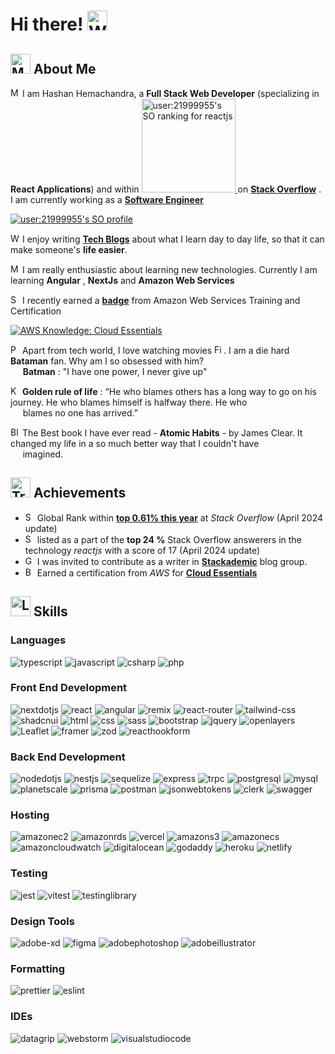 # Hi there! <img src="https://raw.githubusercontent.com/Tarikul-Islam-Anik/Animated-Fluent-Emojis/master/Emojis/Hand%20gestures/Waving%20Hand.png" alt="Waving Hand" width="32" height="32" />

## <img src="https://raw.githubusercontent.com/Tarikul-Islam-Anik/Animated-Fluent-Emojis/master/Emojis/People/Man%20Raising%20Hand.png" alt="Man Raising Hand" width="32" height="32" /> About Me

<img src="https://raw.githubusercontent.com/Tarikul-Islam-Anik/Animated-Fluent-Emojis/master/Emojis/People/Man%20Office%20Worker.png" alt="Man Office Worker" width="15" height="15" /> I am Hashan Hemachandra, a **Full Stack Web Developer** (specializing in **React Applications**) and within <a href="https://stackoverflow-readme-profile.vercel.app/tags-league/reactjs/users/21999955">
  <img src="https://stackoverflow-readme-profile.johannchopin.fr/tags-league-ranking/reactjs/21999955?theme=dark" alt="user:21999955's SO ranking for reactjs" width="150" >
</a> on [**Stack Overflow**](https://stackoverflow.com/users/21999955/hashan-hemachandra?tab=profile) . I am currently working as a [**Software Engineer**](https://www.linkedin.com/in/hashan-hemachandra/)

<a href="https://github.com/johannchopin/stackoverflow-readme-profile">
  <img src="https://stackoverflow-readme-profile.johannchopin.fr/profile-small/21999955?theme=dark" alt="user:21999955's SO profile">
</a>

<img src="https://raw.githubusercontent.com/Tarikul-Islam-Anik/Animated-Fluent-Emojis/master/Emojis/Hand%20gestures/Writing%20Hand.png" alt="Writing Hand" width="15" height="15" /> I enjoy writing [**Tech Blogs**](https://medium.com/@hemachandra.hashan) about what I learn day to day life, so that it can make someone's **life easier**.

<img src="https://raw.githubusercontent.com/Tarikul-Islam-Anik/Animated-Fluent-Emojis/master/Emojis/People/Man%20Technologist.png" alt="Man Technologist" width="15" height="15" /> I am really enthusiastic about learning new technologies. Currently I am learning **Angular** , **NextJs** and **Amazon Web Services**

<img src="https://raw.githubusercontent.com/Tarikul-Islam-Anik/Animated-Fluent-Emojis/master/Emojis/Activities/Sports%20Medal.png" alt="Sports Medal" width="15" height="15" /> I recently earned a [**badge**](https://www.credly.com/badges/9473d062-41c5-4566-ace6-05bc92d475f5/public_url) from Amazon Web Services Training and Certification

<!--START_SECTION:badges-->

[![AWS Knowledge: Cloud Essentials](https://images.credly.com/size/110x110/images/ec621e2a-c8f0-4459-806c-ae11829d372a/image.png)](http://www.credly.com/badges/9473d062-41c5-4566-ace6-05bc92d475f5 "AWS Knowledge: Cloud Essentials")
<!--END_SECTION:badges-->

<img src="https://raw.githubusercontent.com/Tarikul-Islam-Anik/Animated-Fluent-Emojis/master/Emojis/Food/Popcorn.png" alt="Popcorn" width="15" height="15" /> Apart from tech world, I love watching movies <img src="https://raw.githubusercontent.com/Tarikul-Islam-Anik/Animated-Fluent-Emojis/master/Emojis/Objects/Film%20Projector.png" alt="Film Projector" width="15" height="15" />. I am a die hard **Bataman** fan. Why am I so obsessed with him? </br>&nbsp;&nbsp;&nbsp;&nbsp;&nbsp;**Batman** : "I have one power, I never give up"

<img src="https://raw.githubusercontent.com/Tarikul-Islam-Anik/Animated-Fluent-Emojis/master/Emojis/Objects/Key.png" alt="Key" width="15" height="15" /> **Golden rule of life** : “He who blames others has a long way to go on his journey. He who blames himself is halfway there. He who</br>&nbsp;&nbsp;&nbsp;&nbsp;&nbsp;blames no one has arrived.”

<img src="https://raw.githubusercontent.com/Tarikul-Islam-Anik/Animated-Fluent-Emojis/master/Emojis/Objects/Blue%20Book.png" alt="Blue Book" width="15" height="15" /> The Best book I have ever read - **Atomic Habits** - by James Clear. It changed my life in a so much better way  that I couldn't have</br>&nbsp;&nbsp;&nbsp;&nbsp;&nbsp;imagined. 

## <img src="https://raw.githubusercontent.com/Tarikul-Islam-Anik/Animated-Fluent-Emojis/master/Emojis/Activities/Trophy.png" alt="Trophy" width="32" height="32" /> Achievements


-   <img src="https://raw.githubusercontent.com/Tarikul-Islam-Anik/Animated-Fluent-Emojis/master/Emojis/Activities/Sports%20Medal.png" alt="Sports Medal" width="15" height="15" /> Global Rank within [**top 0.61% this year**](https://stackexchange.com/leagues/1/year/stackoverflow/2024-01-01/21999955#21999955) at _Stack Overflow_ (April 2024 update)
-   <img src="https://raw.githubusercontent.com/Tarikul-Islam-Anik/Animated-Fluent-Emojis/master/Emojis/Objects/Scroll.png" alt="Scroll" width="15" height="15" /> listed as a part of the **top 24 %** Stack Overflow answerers in the technology _reactjs_ with a score of 17 (April 2024 update)
-   <img src="https://raw.githubusercontent.com/Tarikul-Islam-Anik/Animated-Fluent-Emojis/master/Emojis/Objects/Gem%20Stone.png" alt="Gem Stone" width="15" height="15" /> I was invited to contribute as a writer in [**Stackademic**]((https://blog.stackademic.com/)) blog group.
-   <img src="https://raw.githubusercontent.com/Tarikul-Islam-Anik/Animated-Fluent-Emojis/master/Emojis/Objects/Battery.png" alt="Battery" width="15" height="15" /> Earned a certification from _AWS_ for [**Cloud Essentials**](https://www.credly.com/badges/9473d062-41c5-4566-ace6-05bc92d475f5/public_url)

## <img src="https://raw.githubusercontent.com/Tarikul-Islam-Anik/Animated-Fluent-Emojis/master/Emojis/Objects/Lab%20Coat.png" alt="Lab Coat" width="32" height="32" /> Skills

### Languages

![typescript](https://img.shields.io/badge/TypeScript-3178C6?style=for-the-badge&logo=typescript&logoColor=white)
![javascript](https://img.shields.io/badge/JavaScript-F7DF1E?style=for-the-badge&logo=javascript&logoColor=black)
![csharp](https://img.shields.io/badge/csharp-512BD4?style=for-the-badge&logo=csharp&logoColor=white)
![php](https://img.shields.io/badge/PHP-777BB4?style=for-the-badge&logo=php&logoColor=white)

### Front End Development

![nextdotjs](https://img.shields.io/badge/Next.js-000000?style=for-the-badge&logo=nextdotjs&logoColor=white)
![react](https://img.shields.io/badge/React-61DAFB?style=for-the-badge&logo=react&logoColor=black)
![angular](https://img.shields.io/badge/Angular-c3002f?style=for-the-badge&logo=angular&logoColor=white)
![remix](https://img.shields.io/badge/Remix-000000?style=for-the-badge&logo=remix&logoColor=white)
![react-router](https://img.shields.io/badge/React_Router-CA4245?style=for-the-badge&logo=react-router&logoColor=white)
![tailwind-css](https://img.shields.io/badge/tailwind_css-06B6D4?style=for-the-badge&logo=tailwind-css&logoColor=white)
![shadcnui](https://img.shields.io/badge/shadcn/ui-000000?style=for-the-badge&logo=shadcnui&logoColor=white)
![html](https://img.shields.io/badge/HTML5-E34F26?style=for-the-badge&logo=html5&logoColor=white)
![css](https://img.shields.io/badge/CSS3-1572B6?style=for-the-badge&logo=css3&logoColor=white)
![sass](https://img.shields.io/badge/SASS-CC6699?style=for-the-badge&logo=sass&logoColor=white)
![bootstrap](https://img.shields.io/badge/Bootstrap-563D7C?style=for-the-badge&logo=bootstrap&logoColor=white)
![jquery](https://img.shields.io/badge/jQuery-0769AD?style=for-the-badge&logo=jquery&logoColor=white)
![openlayers](https://img.shields.io/badge/Openlayers-1F6B75?style=for-the-badge&logo=openlayers&logoColor=white)
![Leaflet](https://img.shields.io/badge/Leaflet-199900?style=for-the-badge&logo=Leaflet&logoColor=white)
![framer](https://img.shields.io/badge/Framer_Motion-0055FF?style=for-the-badge&logo=framer&logoColor=white)
![zod](https://img.shields.io/badge/Zod-3E67B1?style=for-the-badge&logo=zod&logoColor=white)
![reacthookform](https://img.shields.io/badge/React_Hook_Form-EC5990?style=for-the-badge&logo=reacthookform&logoColor=white)

### Back End Development

![nodedotjs](https://img.shields.io/badge/Node.js-339933?style=for-the-badge&logo=nodedotjs&logoColor=white)
![nestjs](https://img.shields.io/badge/NestJs-E0234E?style=for-the-badge&logo=nestjs&logoColor=white)
![sequelize](https://img.shields.io/badge/Sequelize-52B0E7?style=for-the-badge&logo=sequelize&logoColor=white)
![express](https://img.shields.io/badge/Express-000000?style=for-the-badge&logo=express&logoColor=white)
![trpc](https://img.shields.io/badge/tRPC-2596BE?style=for-the-badge&logo=trpc&logoColor=white)
![postgresql](https://img.shields.io/badge/PostgreSQL-4169E1?style=for-the-badge&logo=postgresql&logoColor=white)
![mysql](https://img.shields.io/badge/MySQL-4479A1?style=for-the-badge&logo=mysql&logoColor=white)
![planetscale](https://img.shields.io/badge/PlanetScale-000000?style=for-the-badge&logo=planetscale&logoColor=white)
![prisma](https://img.shields.io/badge/Prisma-2D3748?style=for-the-badge&logo=prisma&logoColor=white)
![postman](https://img.shields.io/badge/Postman-FF6C37?style=for-the-badge&logo=postman&logoColor=white)
![jsonwebtokens](https://img.shields.io/badge/JSON_web_tokens-000000?style=for-the-badge&logo=jsonwebtokens&logoColor=white)
![clerk](https://img.shields.io/badge/Clerk-6C47FF?style=for-the-badge&logo=clerk&logoColor=white)
![swagger](https://img.shields.io/badge/Swagger-85EA2D?style=for-the-badge&logo=swagger&logoColor=black)

### Hosting

![amazonec2](https://img.shields.io/badge/Amazon_EC2-FF9900?style=for-the-badge&logo=amazonec2&logoColor=white)
![amazonrds](https://img.shields.io/badge/Amazon_RDS-527FFF?style=for-the-badge&logo=amazonrds&logoColor=white)
![vercel](https://img.shields.io/badge/Vercel-000000?style=for-the-badge&logo=vercel&logoColor=white)
![amazons3](https://img.shields.io/badge/Amazon_S3-569A31?style=for-the-badge&logo=amazons3&logoColor=white)
![amazonecs](https://img.shields.io/badge/Amazon_ECS-FF9900?style=for-the-badge&logo=amazonecs&logoColor=white)
![amazoncloudwatch](https://img.shields.io/badge/Amazon_Cloud_Watch-FF4F8B?style=for-the-badge&logo=amazoncloudwatch&logoColor=white)
![digitalocean](https://img.shields.io/badge/Digital_Ocean-0080FF?style=for-the-badge&logo=digitalocean&logoColor=white)
![godaddy](https://img.shields.io/badge/GoDaddy-1BDBDB?style=for-the-badge&logo=godaddy&logoColor=white)
![heroku](https://img.shields.io/badge/Heroku-430098?style=for-the-badge&logo=heroku&logoColor=white)
![netlify](https://img.shields.io/badge/Netlify-00C7B7?style=for-the-badge&logo=netlify&logoColor=white)

### Testing

![jest](https://img.shields.io/badge/Jest-C21325?style=for-the-badge&logo=jest&logoColor=white)
![vitest](https://img.shields.io/badge/Vitest-6E9F18?style=for-the-badge&logo=vitest&logoColor=white)
![testinglibrary](https://img.shields.io/badge/Testing_Library-E33332?style=for-the-badge&logo=testinglibrary&logoColor=white)

### Design Tools

![adobe-xd](https://img.shields.io/badge/adobe_xd-470137?style=for-the-badge&logo=adobe-xd&logoColor=white)
![figma](https://img.shields.io/badge/figma-000000?style=for-the-badge&logo=figma&logoColor=white)
![adobephotoshop](https://img.shields.io/badge/Adobe_Photoshop-31A8FF?style=for-the-badge&logo=adobephotoshop&logoColor=white)
![adobeillustrator](https://img.shields.io/badge/Adobe_Illustrator-FF9A00?style=for-the-badge&logo=adobeillustrator&logoColor=white)

### Formatting

![prettier](https://img.shields.io/badge/Prettier-F7B93E?style=for-the-badge&logo=prettier&logoColor=black)
![eslint](https://img.shields.io/badge/ESLint-4B32C3?style=for-the-badge&logo=eslint&logoColor=white)

### IDEs

![datagrip](https://img.shields.io/badge/DataGrip-1cd990?style=for-the-badge&logo=datagrip&logoColor=white)
![webstorm](https://img.shields.io/badge/WebStorm-00ced8?style=for-the-badge&logo=webstorm&logoColor=white)
![visualstudiocode](https://img.shields.io/badge/VSCode-007ACC?style=for-the-badge&logo=visualstudiocode&logoColor=white)







